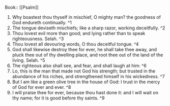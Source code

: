  Book:: [[Psalm]]
 1. Why boastest thou thyself in mischief, O mighty man? the goodness of God endureth continually. ^1
 2. The tongue deviseth mischiefs; like a sharp razor, working deceitfully. ^2
 3. Thou lovest evil more than good; and lying rather than to speak righteousness. Selah. ^3
 4. Thou lovest all devouring words, O thou deceitful tongue. ^4
 5. God shall likewise destroy thee for ever, he shall take thee away, and pluck thee out of thy dwelling place, and root thee out of the land of the living. Selah. ^5
 6. The righteous also shall see, and fear, and shall laugh at him: ^6
 7. Lo, this is the man that made not God his strength; but trusted in the abundance of his riches, and strengthened himself in his wickedness. ^7
 8. But I am like a green olive tree in the house of God: I trust in the mercy of God for ever and ever. ^8
 9. I will praise thee for ever, because thou hast done it: and I will wait on thy name; for it is good before thy saints. ^9
